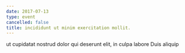 ```yaml
---
date: 2017-07-13
type: event
cancelled: false
title: incididunt ut minim exercitation mollit.
---
```

ut cupidatat nostrud dolor qui deserunt elit, in culpa labore Duis aliquip
